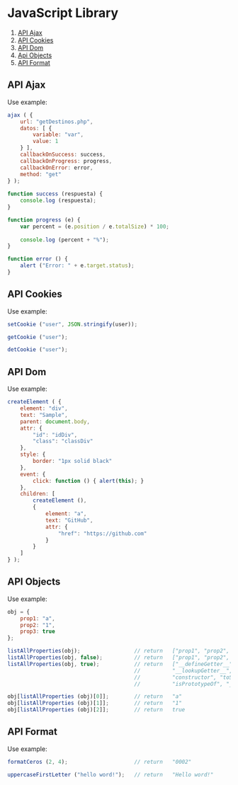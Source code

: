 # JavaScript Library

1. [API Ajax](#api-ajax)
2. [API Cookies](#api-cookies)
3. [API Dom](#api-dom)
4. [Api Objects](#api-objects)
5. [API Format](#api-format)

## API Ajax

Use example:
```javascript
ajax ( { 
    url: "getDestinos.php",
    datos: [ {
        variable: "var",
        value: 1
    } ],
    callbackOnSuccess: success,
    callbackOnProgress: progress,
    callbackOnError: error,
    method: "get" 
} );
    
function success (respuesta) {
    console.log (respuesta);
}

function progress (e) {
    var percent = (e.position / e.totalSize) * 100;
    
    console.log (percent + "%");
}

function error () {
    alert ("Error: " + e.target.status);
}
```

## API Cookies

Use example:
```javascript
setCookie ("user", JSON.stringify(user));

getCookie ("user");

detCookie ("user");
```

## API Dom

Use example:
```javascript
createElement ( {
    element: "div",
    text: "Sample",
    parent: document.body,
    attr: {
        "id": "idDiv",
        "class": "classDiv"
    },
    style: {
        border: "1px solid black"
    },
    event: {
        click: function () { alert(this); }
    },
    children: [
        createElement (),
        { 
            element: "a",
            text: "GitHub",
            attr: {
                "href": "https://github.com"
            }
        }
    ]
} );
```

## API Objects

Use example:
```javascript
obj = {
    prop1: "a",
    prop2: "1",
    prop3: true
};

listAllProperties(obj);                 // return   ["prop1", "prop2", "prop3
listAllProperties(obj, false);          // return   ["prop1", "prop2", "prop3"]
listAllProperties(obj, true);           // return   ["__defineGetter__", "__defineSetter__", "hasOwnProperty", 
                                        //          "__lookupGetter__", "__lookupSetter__", "propertyIsEnumerable",
                                        //          "constructor", "toString", "toLocaleString", "valueOf", 
                                        //          "isPrototypeOf", "__proto__", "prop1", "prop2", "prop3"]

obj[listAllProperties (obj)[0]];        // return   "a"
obj[listAllProperties (obj)[1]];        // return   "1"
obj[listAllProperties (obj)[2]];		// return	true
```

## API Format

Use example:
```javascript
formatCeros (2, 4);                     // return 	"0002"

uppercaseFirstLetter ("hello word!");   // return 	"Hello word!"
```
